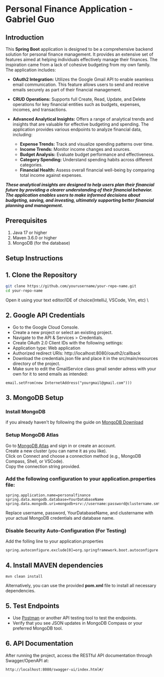 
# Personal Finance Application - Gabriel Guo

## Introduction
This **Spring Boot** application is designed to be a comprehensive backend solution for personal finance management. It provides an extensive set of features aimed at helping individuals effectively manage their finances. The inspiration came from a lack of cohesive budgeting from my own family. The application includes:

- **OAuth2 Integration:** Utilizes the Google Gmail API to enable seamless email communication. This feature allows users to send and receive emails securely as part of their financial management.

- **CRUD Operations:** Supports full Create, Read, Update, and Delete operations for key financial entities such as budgets, expenses, incomes, and transactions.

- **Advanced Analytical Insights:** Offers a range of analytical trends and insights that are valuable for effective budgeting and spending. The application provides various endpoints to analyze financial data, including:

  - **Expense Trends:** Track and visualize spending patterns over time.
  - **Income Trends:** Monitor income changes and sources.
  - **Budget Analysis:** Evaluate budget performance and effectiveness.
  - **Category Spending:** Understand spending habits across different categories.
  - **Financial Health:** Assess overall financial well-being by comparing total income against expenses.
    
***These analytical insights are designed to help users plan their financial future by providing a clearer understanding of their financial behavior. The application enables users to make informed decisions about budgeting, saving, and investing, ultimately supporting better financial planning and management.***
## Prerequisites
1. Java 17 or higher
2. Maven 3.6.0 or higher
3. MongoDB (for the database)

## Setup Instructions

## 1. Clone the Repository
```sh
git clone https://github.com/yourusername/your-repo-name.git
cd your-repo-name
```
Open it using your text editor/IDE of choice(IntelliJ, VSCode, Vim, etc) \


## 2. Google API Credentials
- Go to the Google Cloud Console. 
- Create a new project or select an existing project. 
- Navigate to the API & Services > Credentials. 
- Create OAuth 2.0 Client IDs with the following settings: 
- Application type: Web application 
- Authorized redirect URIs: http://localhost:8080/oauth2/callback 
- Download the credentials.json file and place it in the src/main/resources directory of the project. 
- Make sure to edit the GmailService class gmail sender adress with your own for it to send emails as intended:
```
email.setFrom(new InternetAddress("yourgmail@gmail.com"))) 
```

## 3. MongoDB Setup
### Install MongoDB 
if you already haven't by following the guide on [MongoDB Download](https://www.mongodb.com/try/download/community) 
### Setup MongoDB Atlas
Go to [MongoDB Atlas](https://www.mongodb.com/atlas) and sign in or create an account. \
Create a new cluster (you can name it as you like). \
Click on Connect and choose a connection method (e.g., MongoDB Compass, Shell, or VSCode). \
Copy the connection string provided. 
### Add the following configuration to your application.properties file: 
```
spring.application.name=personalfinance
spring.data.mongodb.database=YourDatabaseName
spring.data.mongodb.uri=mongodb+srv://username:password@clustername.smth.mongodb.net/
```
Replace username, password, YourDatabaseName, and clustername with your actual MongoDB credentials and database name. 

### Disable Security Auto-Configuration (For Testing)
Add the folling line to your application.properties
```
spring.autoconfigure.exclude[0]=org.springframework.boot.autoconfigure.security.servlet.SecurityAutoConfiguration
```


## 4. Install MAVEN dependencies
```
mvn clean install
```
Alternatively, you can use the provided **pom.xml** file to install all necessary dependencies. 

## 5. Test Endpoints
- Use [Postman](https://www.postman.com/) or another API testing tool to test the endpoints. 
- Verify that you see JSON updates in MongoDB Compass or your preferred MongoDB tool. 

## 6. API Documentation
After running the project, access the RESTful API documentation through Swagger/OpenAPI at:
```
http://localhost:8080/swagger-ui/index.html#/ 
```





